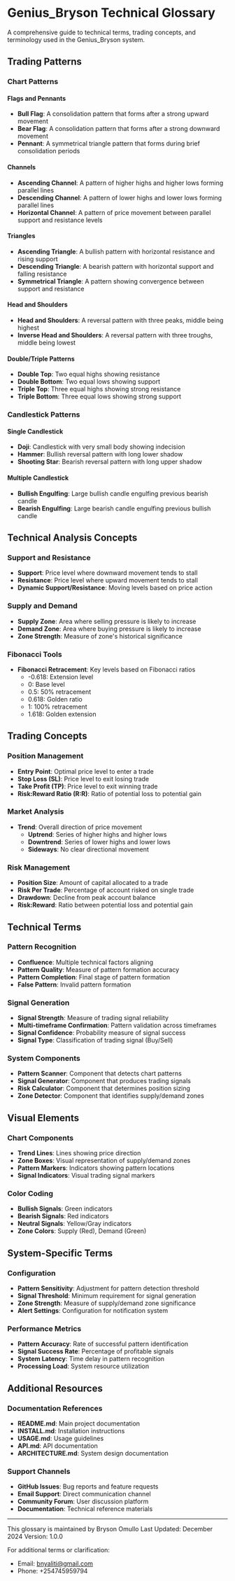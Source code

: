 # Genius_Bryson Technical Glossary

A comprehensive guide to technical terms, trading concepts, and terminology used in the Genius_Bryson system.

## Trading Patterns

### Chart Patterns

#### Flags and Pennants
- **Bull Flag**: A consolidation pattern that forms after a strong upward movement
- **Bear Flag**: A consolidation pattern that forms after a strong downward movement
- **Pennant**: A symmetrical triangle pattern that forms during brief consolidation periods

#### Channels
- **Ascending Channel**: A pattern of higher highs and higher lows forming parallel lines
- **Descending Channel**: A pattern of lower highs and lower lows forming parallel lines
- **Horizontal Channel**: A pattern of price movement between parallel support and resistance levels

#### Triangles
- **Ascending Triangle**: A bullish pattern with horizontal resistance and rising support
- **Descending Triangle**: A bearish pattern with horizontal support and falling resistance
- **Symmetrical Triangle**: A pattern showing convergence between support and resistance

#### Head and Shoulders
- **Head and Shoulders**: A reversal pattern with three peaks, middle being highest
- **Inverse Head and Shoulders**: A reversal pattern with three troughs, middle being lowest

#### Double/Triple Patterns
- **Double Top**: Two equal highs showing resistance
- **Double Bottom**: Two equal lows showing support
- **Triple Top**: Three equal highs showing strong resistance
- **Triple Bottom**: Three equal lows showing strong support

### Candlestick Patterns

#### Single Candlestick
- **Doji**: Candlestick with very small body showing indecision
- **Hammer**: Bullish reversal pattern with long lower shadow
- **Shooting Star**: Bearish reversal pattern with long upper shadow

#### Multiple Candlestick
- **Bullish Engulfing**: Large bullish candle engulfing previous bearish candle
- **Bearish Engulfing**: Large bearish candle engulfing previous bullish candle

## Technical Analysis Concepts

### Support and Resistance
- **Support**: Price level where downward movement tends to stall
- **Resistance**: Price level where upward movement tends to stall
- **Dynamic Support/Resistance**: Moving levels based on price action

### Supply and Demand
- **Supply Zone**: Area where selling pressure is likely to increase
- **Demand Zone**: Area where buying pressure is likely to increase
- **Zone Strength**: Measure of zone's historical significance

### Fibonacci Tools
- **Fibonacci Retracement**: Key levels based on Fibonacci ratios
  - -0.618: Extension level
  - 0: Base level
  - 0.5: 50% retracement
  - 0.618: Golden ratio
  - 1: 100% retracement
  - 1.618: Golden extension

## Trading Concepts

### Position Management
- **Entry Point**: Optimal price level to enter a trade
- **Stop Loss (SL)**: Price level to exit losing trade
- **Take Profit (TP)**: Price level to exit winning trade
- **Risk:Reward Ratio (R:R)**: Ratio of potential loss to potential gain

### Market Analysis
- **Trend**: Overall direction of price movement
  - **Uptrend**: Series of higher highs and higher lows
  - **Downtrend**: Series of lower highs and lower lows
  - **Sideways**: No clear directional movement

### Risk Management
- **Position Size**: Amount of capital allocated to a trade
- **Risk Per Trade**: Percentage of account risked on single trade
- **Drawdown**: Decline from peak account balance
- **Risk:Reward**: Ratio between potential loss and potential gain

## Technical Terms

### Pattern Recognition
- **Confluence**: Multiple technical factors aligning
- **Pattern Quality**: Measure of pattern formation accuracy
- **Pattern Completion**: Final stage of pattern formation
- **False Pattern**: Invalid pattern formation

### Signal Generation
- **Signal Strength**: Measure of trading signal reliability
- **Multi-timeframe Confirmation**: Pattern validation across timeframes
- **Signal Confidence**: Probability measure of signal success
- **Signal Type**: Classification of trading signal (Buy/Sell)

### System Components
- **Pattern Scanner**: Component that detects chart patterns
- **Signal Generator**: Component that produces trading signals
- **Risk Calculator**: Component that determines position sizing
- **Zone Detector**: Component that identifies supply/demand zones

## Visual Elements

### Chart Components
- **Trend Lines**: Lines showing price direction
- **Zone Boxes**: Visual representation of supply/demand zones
- **Pattern Markers**: Indicators showing pattern locations
- **Signal Indicators**: Visual trading signal markers

### Color Coding
- **Bullish Signals**: Green indicators
- **Bearish Signals**: Red indicators
- **Neutral Signals**: Yellow/Gray indicators
- **Zone Colors**: Supply (Red), Demand (Green)

## System-Specific Terms

### Configuration
- **Pattern Sensitivity**: Adjustment for pattern detection threshold
- **Signal Threshold**: Minimum requirement for signal generation
- **Zone Strength**: Measure of supply/demand zone significance
- **Alert Settings**: Configuration for notification system

### Performance Metrics
- **Pattern Accuracy**: Rate of successful pattern identification
- **Signal Success Rate**: Percentage of profitable signals
- **System Latency**: Time delay in pattern recognition
- **Processing Load**: System resource utilization

## Additional Resources

### Documentation References
- **README.md**: Main project documentation
- **INSTALL.md**: Installation instructions
- **USAGE.md**: Usage guidelines
- **API.md**: API documentation
- **ARCHITECTURE.md**: System design documentation

### Support Channels
- **GitHub Issues**: Bug reports and feature requests
- **Email Support**: Direct communication channel
- **Community Forum**: User discussion platform
- **Documentation**: Technical reference materials

---

This glossary is maintained by Bryson Omullo
Last Updated: December 2024
Version: 1.0.0

For additional terms or clarification:
- Email: bnyaliti@gmail.com
- Phone: +254745959794
